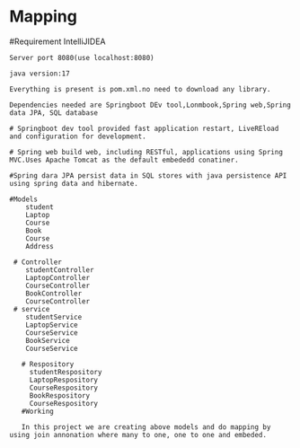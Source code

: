 # Mapping

#Requirement
    IntelliJIDEA
    
    Server port 8080(use localhost:8080)
    
    java version:17
    
    Everything is present is pom.xml.no need to download any library.
    
    Dependencies needed are Springboot DEv tool,Lonmbook,Spring web,Spring data JPA, SQL database
    
    # Springboot dev tool provided fast application restart, LiveREload and configuration for development.
    
    # Spring web build web, including RESTful, applications using Spring MVC.Uses Apache Tomcat as the default embededd conatiner.
    
    #Spring dara JPA persist data in SQL stores with java persistence API using spring data and hibernate.
    
    #Models
        student
        Laptop
        Course
        Book
        Course
        Address
        
     # Controller
        studentController
        LaptopController
        CourseController
        BookController
        CourseController
     # service
        studentService
        LaptopService
        CourseService
        BookService
        CourseService
       
       # Respository
         studentRespository
         LaptopRespository
         CourseRespository
         BookRespository
         CourseRespository
       #Working
       
       In this project we are creating above models and do mapping by using join annonation where many to one, one to one and embeded.
       
